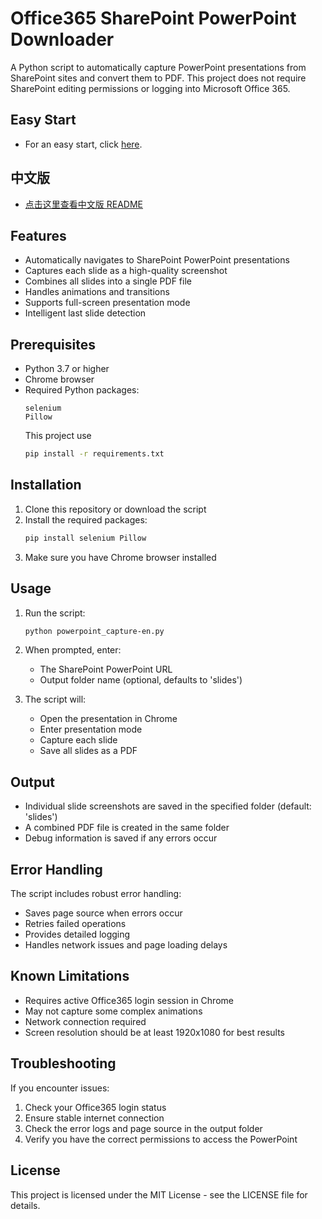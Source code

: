 # Office365 SharePoint PowerPoint Downloader

A Python script to automatically capture PowerPoint presentations from SharePoint sites and convert them to PDF. This project does not require SharePoint editing permissions or logging into Microsoft Office 365.

## Easy Start

- For an easy start, click [here](#easy-start-guide).

## 中文版

- [点击这里查看中文版 README](README-zh.md)

## Features

- Automatically navigates to SharePoint PowerPoint presentations
- Captures each slide as a high-quality screenshot
- Combines all slides into a single PDF file
- Handles animations and transitions
- Supports full-screen presentation mode
- Intelligent last slide detection

## Prerequisites

- Python 3.7 or higher
- Chrome browser
- Required Python packages:
  ```
  selenium
  Pillow
  ```
  This project use  
  ```bash
  pip install -r requirements.txt
  ```

## Installation

1. Clone this repository or download the script
2. Install the required packages:
   ```bash
   pip install selenium Pillow
   ```
3. Make sure you have Chrome browser installed

## Usage

1. Run the script:
   ```bash
   python powerpoint_capture-en.py
   ```

2. When prompted, enter:
   - The SharePoint PowerPoint URL
   - Output folder name (optional, defaults to 'slides')

3. The script will:
   - Open the presentation in Chrome
   - Enter presentation mode
   - Capture each slide
   - Save all slides as a PDF

## Output

- Individual slide screenshots are saved in the specified folder (default: 'slides')
- A combined PDF file is created in the same folder
- Debug information is saved if any errors occur

## Error Handling

The script includes robust error handling:
- Saves page source when errors occur
- Retries failed operations
- Provides detailed logging
- Handles network issues and page loading delays

## Known Limitations

- Requires active Office365 login session in Chrome
- May not capture some complex animations
- Network connection required
- Screen resolution should be at least 1920x1080 for best results

## Troubleshooting

If you encounter issues:
1. Check your Office365 login status
2. Ensure stable internet connection
3. Check the error logs and page source in the output folder
4. Verify you have the correct permissions to access the PowerPoint

## License

This project is licensed under the MIT License - see the LICENSE file for details.
